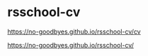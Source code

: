 # rsschool-cv

https://no-goodbyes.github.io/rsschool-cv/cv

https://no-goodbyes.github.io/rsschool-cv/
